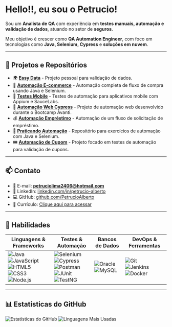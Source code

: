 # Hello!!, eu sou o Petrucio!

Sou um **Analista de QA** com experiência em **testes manuais, automação e validação de dados**, atuando no setor de **seguros**.

Meu objetivo é crescer como **QA Automation Engineer**, com foco em tecnologias como **Java, Selenium, Cypress** e **soluções em nuvem**.

---

## 🔭 Projetos e Repositórios

- 🌍 [**Easy Data**](https://projeto-easy-data.vercel.app/index.html) - Projeto pessoal para validação de dados.
- 🤖 [**Automação E-commerce**](https://github.com/PetrucioAlberto/Automacao_JAVA_SELENIUM_E-COMMERCE_KHELF.git) - Automação completa de fluxo de compra usando Java e Selenium.
- 📱 [**Testes Mobile**](https://github.com/PetrucioAlberto/Teste_Appium_SauceLabs.git) - Testes de automação para aplicativos mobile com Appium e SauceLabs.
- 🧪 [**Automação Web Cypress**](https://github.com/PetrucioAlberto/Automacao_Cypress_BOOTCAMP_AVANTI.git) - Projeto de automação web desenvolvido durante o Bootcamp Avanti.
- 💰 [**Automação Empréstimo**](https://github.com/PetrucioAlberto/Automacao_JAVA_SELENIUM_Emprestimo.git) - Automação de um fluxo de solicitação de empréstimo.
- 🎯 [**Praticando Automação**](https://github.com/PetrucioAlberto/Automacao_JAVA_SELENIUM_PRATICANDO.git) - Repositório para exercícios de automação com Java e Selenium.
- 🎟️ [**Automação de Cupom**](https://github.com/PetrucioAlberto/Automacao_JAVA_SELENIUM_CUPOMpom.git) - Projeto focado em testes de automação para validação de cupons.

---

## 📫 Contato

- 📧 E-mail: **petruciolima2406@hotmail.com**
- 💼 LinkedIn: [linkedin.com/in/petrucio-alberto](https://www.linkedin.com/in/petrucio-alberto/)
- 💻 GitHub: [github.com/PetrucioAlberto](https://github.com/PetrucioAlberto)
- 📄 Currículo: [Clique aqui para acessar](https://1drv.ms/b/c/dedbf8c5fb8b9849/EWC6yO-d9j9LrY9zjv2ZmXoBla3_41y97xukZzSDqRVZ1g?e=QHnYrR)

---

## 🚀 Habilidades

| Linguagens & Frameworks | Testes & Automação | Bancos de Dados | DevOps & Ferramentas |
|------------------------|--------------------|-----------------|----------------------|
| ![Java](https://img.shields.io/badge/Java-ED8B00?style=for-the-badge&logo=openjdk&logoColor=white) <br> ![JavaScript](https://img.shields.io/badge/JavaScript-F7DF1E?style=for-the-badge&logo=javascript&logoColor=black) <br> ![HTML5](https://img.shields.io/badge/HTML5-E34F26?style=for-the-badge&logo=html5&logoColor=white) <br> ![CSS3](https://img.shields.io/badge/CSS3-1572B6?style=for-the-badge&logo=css3&logoColor=white) <br> ![Node.js](https://img.shields.io/badge/Node.js-339933?style=for-the-badge&logo=node.js&logoColor=white) | ![Selenium](https://img.shields.io/badge/Selenium-43B02A?style=for-the-badge&logo=selenium&logoColor=white) <br> ![Cypress](https://img.shields.io/badge/Cypress-17202C?style=for-the-badge&logo=cypress&logoColor=white) <br> ![Postman](https://img.shields.io/badge/Postman-FF6C37?style=for-the-badge&logo=postman&logoColor=white) <br> ![JUnit](https://img.shields.io/badge/JUnit-25A162?style=for-the-badge&logo=junit5&logoColor=white) <br> ![TestNG](https://img.shields.io/badge/TestNG-FFA000?style=for-the-badge&logo=testng&logoColor=white) | ![Oracle](https://img.shields.io/badge/Oracle-F80000?style=for-the-badge&logo=oracle&logoColor=white) <br> ![MySQL](https://img.shields.io/badge/MySQL-4479A1?style=for-the-badge&logo=mysql&logoColor=white) | ![Git](https://img.shields.io/badge/Git-F05032?style=for-the-badge&logo=git&logoColor=white) <br> ![Jenkins](https://img.shields.io/badge/Jenkins-D24939?style=for-the-badge&logo=jenkins&logoColor=white) <br> ![Docker](https://img.shields.io/badge/Docker-2496ED?style=for-the-badge&logo=docker&logoColor=white)

---

## 📊 Estatísticas do GitHub

![Estatísticas do GitHub](https://github-readme-stats.vercel.app/api?username=PetrucioAlberto&show_icons=true&theme=tokyonight)
![Linguagens Mais Usadas](https://github-readme-stats.vercel.app/api/top-langs/?username=PetrucioAlberto&layout=compact&theme=tokyonight)


